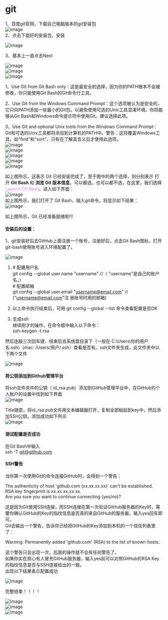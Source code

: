 # git 
1、百度git官网，下载自己电脑版本的git安装包   
![image](./assets/git-1.png)  
2、点击下载好的安装包，安装  

![image](./assets/git-2.png)  

3、基本上一直点击Next  

![image](./assets/git-3.png)   
![image](./assets/git-4.png)   
![image](./assets/git-5.png)   

1、Use Git from Git Bash only：这是最安全的选择，因为你的PATH根本不会被修改，你只能使用Git Bash的Git命令行工具。  

2、Use Git from the Windows Command Prompt：这个选项被认为是安全的，它只向PATH添加一些最小的Git包，以避免使用可选的Unix工具混淆环境。你将能够从Git Bash和Windows命令提示符中使用Git。建议选择此项。  

3、Use Git and optional Unix tools from the Windows Command Prompt：Git和可选的Unix工具都将添加到计算机的PATH中。警告：这将覆盖Windows工具，如“find”和“sort”，只有在了解其含义后才使用此选项。  
![image](./assets/git-6.png)   
![image](./assets/git-7.png)   
![image](./assets/git-8.png)   
![image](./assets/git-9.png)   
![image](./assets/git-10.png)   

如上图所示，这表示 Git 已经安装完成了，至于图中的两个选择，则分别表示 打开 <b>Git Bash</b> 和 <b>浏览 Git 版本信息</b>，可以都选，也可以都不选，在这里，我们选择<font color="violet">Launch Git Bash</font>，进入如下界面：  
![image](./assets/git-11.png)   
如上图所示，我们打开了 Git Bash，输入git命令，将显示如下结果：  
![image](./assets/git-12.png)   

如上图所示，Git 已经准备就绪啦!!!

#### 安装后的设置：
1、git安装好后去GitHub上面注册一个账号，注册好后，点击Git Bash图标，打开git-bash使用账号进入环境配置了。  

![image](./assets/git-13.png)   

1. \# 配置用户名  
git config --global user.name "username" //（ "username"是自己的账户名，）  
\# 配置邮箱  
 git config --global user.email "username@email.com"  // ("username@email.com"注
册账号时用的邮箱)   

2. 以上命令执行结束后，可用 git config --global --list 命令查看配置是否OK  
3. 生成ssh  
  继续刚才的操作，在命令框中输入以下命令：  
  ssh-keygen -t rsa  

然后连敲三次回车键，结束后去系统盘目录下（一般在 C:\Users\你的用户名.ssh）(mac: /Users/用户/.ssh）查看是否有。ssh文件夹生成，此文件夹中以下两个文件  

![image](./assets/git-14.png)   

#### 将公钥添加到Github管理平台</b>  

将ssh文件夹中的公钥（ id_rsa.pub）添加到GitHub管理平台中，在GitHub的个人账户的设置中找到如下界面  
![image](./assets/git-15.png)   

Title随意，将id_rsa.pub文件用文本编辑器打开，复制全部粘贴到key中，然后添加SSH公钥，添加成功如下所示  
![image](./assets/git-16.png)   

#### 测试配置是否成功
在Git Bash中输入  
ssh -T git@github.com   

#### SSH警告
当你第一次使用Git的命令连接GitHub时，会得到一个警告：  

The authenticity of host 'github.com (xx.xx.xx.xx)' can't be established.  
RSA key fingerprint is xx.xx.xx.xx.xx.  
Are you sure you want to continue connecting (yes/no)?  

这是因为Git使用SSH连接，而SSH连接在第一次验证GitHub服务器的Key时，需要你确认GitHub的Key的指纹信息是否真的来自GitHub的服务器，输入yes回车即可。  
Git会输出一个警告，告诉你已经把GitHub的Key添加到本机的一个信任列表里了：  

Warning: Permanently added 'github.com' (RSA) to the list of known hosts.  

这个警告只会出现一次，后面的操作就不会有任何警告了。  
如果你实在担心有人冒充GitHub服务器，输入yes前可以对照GitHub的RSA Key的指纹信息是否与SSH连接给出的一致。  
出现以下结果表示配置成功  

![image](./assets/git-17.png)   

完整结束！！！！

![image](./assets/git-18.png)   
![image](./assets/git-19.png)   
![image](./assets/git-20.png)   